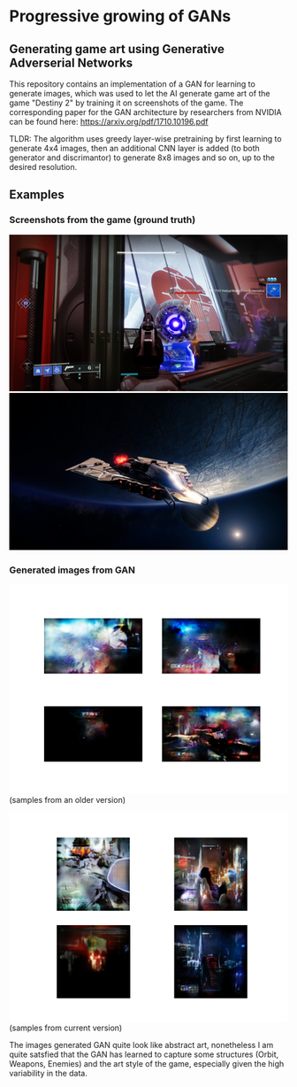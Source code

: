 # Progressive growing of GANs
## Generating game art using Generative Adverserial Networks

This repository contains an implementation of a GAN for learning to generate images, which
was used to let the AI generate game art of the game "Destiny 2" by training it
on screenshots of the game.
The corresponding paper for the GAN architecture by researchers from NVIDIA can be found here: https://arxiv.org/pdf/1710.10196.pdf

TLDR: The algorithm uses greedy layer-wise pretraining by first learning to generate
4x4 images, then an additional CNN layer is added (to both generator and discrimantor)
to generate 8x8 images and so on, up to the desired resolution.

## Examples

### Screenshots from the game (ground truth)

![](examples/d2_ex1.png)
![](examples/d2_ex2.png)

### Generated images from GAN

![](examples/gan_ex1.png)
(samples from an older version)

![](examples/gan_ex2.png)
(samples from current version)


The images generated GAN quite look like abstract art, nonetheless I am quite
satsfied that the GAN has learned to capture some structures (Orbit, Weapons, Enemies)
and the art style of the game, especially given the high variability in the data.

